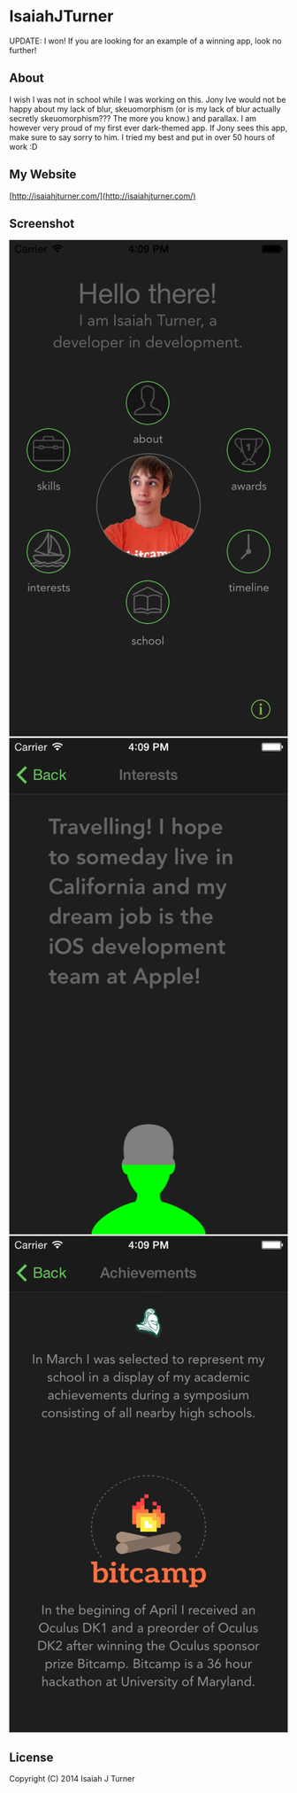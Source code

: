 # IsaiahJTurner
UPDATE: I won! If you are looking for an example of a winning app, look no further!

## About

I wish I was not in school while I was working on this. Jony Ive would not be happy about my lack of blur, skeuomorphism (or is my lack of blur actually secretly skeuomorphism??? The more you know.) and parallax. I am however very proud of my first ever dark-themed app. If Jony sees this app, make sure to say sorry to him. I tried my best and put in over 50 hours of work :D


## My Website

[http://isaiahjturner.com/](http://isaiahjturner.com/)

## Screenshot

![Screenshot 1](https://raw.githubusercontent.com/IsaiahJTurner/IsaiahJTurner/master/screenshots/1.png "Screenshot 1")
![Screenshot 2](https://raw.githubusercontent.com/IsaiahJTurner/IsaiahJTurner/master/screenshots/2.png "Screenshot 2")
![Screenshot 3](https://raw.githubusercontent.com/IsaiahJTurner/IsaiahJTurner/master/screenshots/3.png "Screenshot 3")

## License

Copyright (C) 2014 Isaiah J Turner
